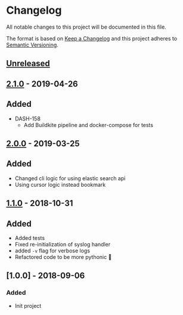 # Changelog
All notable changes to this project will be documented in this file.

The format is based on [Keep a Changelog](http://keepachangelog.com/en/1.0.0/)
and this project adheres to [Semantic Versioning](http://semver.org/spec/v2.0.0.html).

## [Unreleased](https://github.com/virtru/virtru-audit-export-client/compare/master...HEAD)

## [2.1.0](https://github.com/virtru/audit-export-client/pull/8) - 2019-04-26
## Added
- DASH-158
  - Add Buildkite pipeline and docker-compose for tests


## [2.0.0](https://github.com/virtru/audit-export-client/pull/5) - 2019-03-25
## Added
 - Changed cli logic for using elastic search api
 - Using cursor logic instead bookmark

## [1.1.0](https://github.com/virtru/audit-export-client/pull/4) - 2018-10-31
## Added
 - Added tests
 - Fixed re-initialization of syslog handler
 - added `-v` flag for verbose logs
 - Refactored code to be more pythonic :snake:

## [1.0.0] - 2018-09-06
### Added
 - Init project